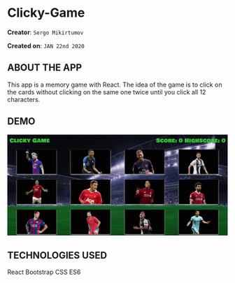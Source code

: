 # Clicky-Game

**Creator**: `Sergo Mikirtumov`

**Created on**: `JAN 22nd 2020`

## ABOUT THE APP
This app is a memory game with React. The idea of the game is to click on the cards without clicking on the same one twice until you click all 12 characters.

## DEMO

![](demo.gif)

## TECHNOLOGIES USED
React
Bootstrap
CSS
ES6